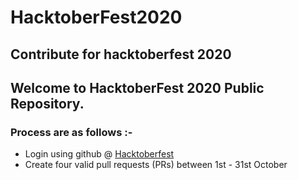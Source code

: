# HacktoberFest2020
Contribute for hacktoberfest 2020
----
Welcome to HacktoberFest 2020 Public Repository.
-----

### Process are as follows :- 
* Login using github @ [Hacktoberfest](https://hacktoberfest.digitalocean.com/)
* Create four valid pull requests (PRs) between 1st - 31st October
